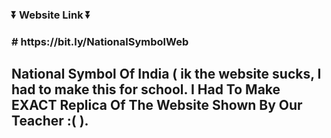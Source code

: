 <h3>⏬ Website Link ⏬<h3>
# https://bit.ly/NationalSymbolWeb
<h2 style= text-align=center>National Symbol Of India ( ik the website sucks, I had to make this for school. I Had To Make EXACT Replica Of The Website Shown By Our Teacher :( ).<h2>

